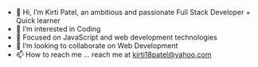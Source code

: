 - 👋 Hi, I’m Kirti Patel, an ambitious and passionate Full Stack Developer + Quick learner
- 👀 I’m interested in Coding 
- 🌱 Focused on JavaScript and web development technologies 
- 💞️ I’m looking to collaborate on Web Development
- 📫 How to reach me ... reach me at kirti18patel@yahoo.com

<!---
kirti18patel/kirti18patel is a ✨ special ✨ repository because its `README.md` (this file) appears on your GitHub profile.
You can click the Preview link to take a look at your changes.
--->

